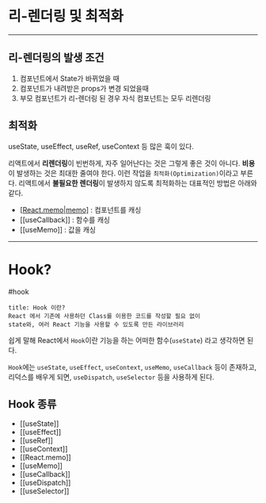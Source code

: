 
# 리-렌더링 및 최적화
----

## 리-렌더링의 발생 조건

1. 컴포넌트에서 State가 바뀌었을 때
2. 컴포넌트가 내려받은 props가 변경 되었을때
3. 부모 컴포넌트가 리-렌더링 된 경우 자식 컴포넌트는 모두 리렌더링

## 최적화
useState, useEffect, useRef, useContext 등 많은 훅이 있다.

리액트에서 **리렌더링**이 빈번하게, 자주 일어난다는 것은 그렇게 좋은 것이 아니다. **비용**이 발생하는 것은 최대한 줄여야 한다. 이런 작업을 `최적화(Optimization)`이라고 부른다. 리액트에서 **불필요한 렌더링**이 발생하지 않도록 최적화하는 대표적인 방법은 아래와 같다.

-   [[React.memo|memo]](React.memo) : 컴포넌트를 캐싱
-   [[useCallback]] : 함수를 캐싱
-   [[useMemo]] : 값을 캐싱

---

# Hook?
#hook

```ad-tip 
title: Hook 이란?
React 에서 기존에 사용하던 Class를 이용한 코드를 작성할 필요 없이  
state와, 여러 React 기능을 사용할 수 있도록 만든 라이브러리
```

쉽게 말해 React에서 `Hook`이란 기능을 하는 어떠한 함수(`useState`) 라고 생각하면 된다.

`Hook`에는 `useState`, `useEffect`, `useContext`, `useMemo`, `useCallback` 등이 존재하고,  리덕스를 배우게 되면, `useDispatch`, `useSelector` 등을 사용하게 된다.

## Hook 종류

* [[useState]]
* [[useEffect]]
* [[useRef]]
* [[useContext]]
* [[React.memo]]
* [[useMemo]]
* [[useCallback]]
* [[useDispatch]]
* [[useSelector]]